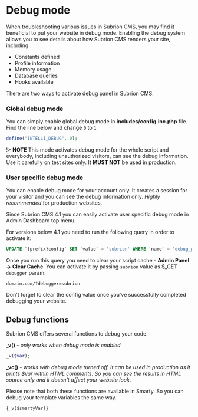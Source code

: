 # Debug mode

When troubleshooting various issues in Subrion CMS, you may find it beneficial to put your website in debug mode. Enabling the debug system allows you to see details about how Subrion CMS renders your site, including:

* Constants defined
* Profile information
* Memory usage
* Database queries
* Hooks available

There are two ways to activate debug panel in Subrion CMS.

### Global debug mode

You can simply enable global debug mode in **includes/config.inc.php** file. Find the line below and change `0` to `1`

```php
define("INTELLI_DEBUG", 0);
```

!> **NOTE** This mode activates debug mode for the whole script and everybody, including unauthorized visitors, can see the debug information. Use it carefully on test sites only. It **MUST NOT** be used in production.

### User specific debug mode

You can enable debug mode for your account only. It creates a session for your visitor and you can see the debug information only. *Highly recommended* for production websites.

Since Subrion CMS 4.1 you can easily activate user specific debug mode in Admin Dashboard top menu.

For versions below 4.1 you need to run the following query in order to activate it:

```sql
UPDATE `{prefix}config` SET `value` = 'subrion' WHERE `name` = 'debug_pass';
```

Once you run this query you need to clear your script cache - **Admin Panel -> Clear Cache**. You can activate it by passing `subrion` value as $_GET `debugger` param:

```
domain.com/?debugger=subrion
```

Don't forget to clear the config value once you've successfully completed debugging your website.

## Debug functions

Subrion CMS offers several functions to debug your code. 

**_v()** - _only works when debug mode is enabled_
```php
_v($var);
```

**_vc()** - _works with debug mode turned off. It can be used in production as it prints $var within HTML comments. So you can see the results in HTML source only and it doesn't affect your website look._

Please note that both these functions are available in Smarty. So you can debug your template variables the same way.
```smarty
{_v($smartyVar)}
```